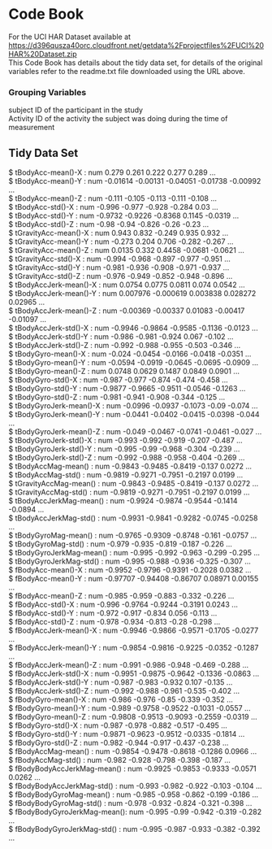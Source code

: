 Code Book
=======
For the UCI HAR Dataset available at https://d396qusza40orc.cloudfront.net/getdata%2Fprojectfiles%2FUCI%20HAR%20Dataset.zip  
This Code Book has details about the tidy data set, for details of the original variables refer to the readme.txt file downloaded using the URL above.

### Grouping Variables ###  
subject ID of the participant in the study  
Activity ID of the activity the subject was doing during the time of measurement

## Tidy Data Set ##

 $ tBodyAcc-mean()-X          : num  0.279 0.261 0.222 0.277 0.289 ...  
 $ tBodyAcc-mean()-Y          : num  -0.01614 -0.00131 -0.04051 -0.01738 -0.00992 ...  
 $ tBodyAcc-mean()-Z          : num  -0.111 -0.105 -0.113 -0.111 -0.108 ...  
 $ tBodyAcc-std()-X           : num  -0.996 -0.977 -0.928 -0.284 0.03 ...  
 $ tBodyAcc-std()-Y           : num  -0.9732 -0.9226 -0.8368 0.1145 -0.0319 ...  
 $ tBodyAcc-std()-Z           : num  -0.98 -0.94 -0.826 -0.26 -0.23 ...  
 $ tGravityAcc-mean()-X       : num  0.943 0.832 -0.249 0.935 0.932 ...  
 $ tGravityAcc-mean()-Y       : num  -0.273 0.204 0.706 -0.282 -0.267 ...  
 $ tGravityAcc-mean()-Z       : num  0.0135 0.332 0.4458 -0.0681 -0.0621 ...  
 $ tGravityAcc-std()-X        : num  -0.994 -0.968 -0.897 -0.977 -0.951 ...  
 $ tGravityAcc-std()-Y        : num  -0.981 -0.936 -0.908 -0.971 -0.937 ...  
 $ tGravityAcc-std()-Z        : num  -0.976 -0.949 -0.852 -0.948 -0.896 ...  
 $ tBodyAccJerk-mean()-X      : num  0.0754 0.0775 0.0811 0.074 0.0542 ...  
 $ tBodyAccJerk-mean()-Y      : num  0.007976 -0.000619 0.003838 0.028272 0.02965 ...  
 $ tBodyAccJerk-mean()-Z      : num  -0.00369 -0.00337 0.01083 -0.00417 -0.01097 ...  
 $ tBodyAccJerk-std()-X       : num  -0.9946 -0.9864 -0.9585 -0.1136 -0.0123 ...  
 $ tBodyAccJerk-std()-Y       : num  -0.986 -0.981 -0.924 0.067 -0.102 ...  
 $ tBodyAccJerk-std()-Z       : num  -0.992 -0.988 -0.955 -0.503 -0.346 ...  
 $ tBodyGyro-mean()-X         : num  -0.024 -0.0454 -0.0166 -0.0418 -0.0351 ...  
 $ tBodyGyro-mean()-Y         : num  -0.0594 -0.0919 -0.0645 -0.0695 -0.0909 ...  
 $ tBodyGyro-mean()-Z         : num  0.0748 0.0629 0.1487 0.0849 0.0901 ...  
 $ tBodyGyro-std()-X          : num  -0.987 -0.977 -0.874 -0.474 -0.458 ...  
 $ tBodyGyro-std()-Y          : num  -0.9877 -0.9665 -0.9511 -0.0546 -0.1263 ...  
 $ tBodyGyro-std()-Z          : num  -0.981 -0.941 -0.908 -0.344 -0.125 ...  
 $ tBodyGyroJerk-mean()-X     : num  -0.0996 -0.0937 -0.1073 -0.09 -0.074 ...  
 $ tBodyGyroJerk-mean()-Y     : num  -0.0441 -0.0402 -0.0415 -0.0398 -0.044 ...  
 $ tBodyGyroJerk-mean()-Z     : num  -0.049 -0.0467 -0.0741 -0.0461 -0.027 ...  
 $ tBodyGyroJerk-std()-X      : num  -0.993 -0.992 -0.919 -0.207 -0.487 ...  
 $ tBodyGyroJerk-std()-Y      : num  -0.995 -0.99 -0.968 -0.304 -0.239 ...  
 $ tBodyGyroJerk-std()-Z      : num  -0.992 -0.988 -0.958 -0.404 -0.269 ...  
 $ tBodyAccMag-mean()         : num  -0.9843 -0.9485 -0.8419 -0.137 0.0272 ...  
 $ tBodyAccMag-std()          : num  -0.9819 -0.9271 -0.7951 -0.2197 0.0199 ...  
 $ tGravityAccMag-mean()      : num  -0.9843 -0.9485 -0.8419 -0.137 0.0272 ...  
 $ tGravityAccMag-std()       : num  -0.9819 -0.9271 -0.7951 -0.2197 0.0199 ...  
 $ tBodyAccJerkMag-mean()     : num  -0.9924 -0.9874 -0.9544 -0.1414 -0.0894 ...  
 $ tBodyAccJerkMag-std()      : num  -0.9931 -0.9841 -0.9282 -0.0745 -0.0258 ...  
 $ tBodyGyroMag-mean()        : num  -0.9765 -0.9309 -0.8748 -0.161 -0.0757 ...  
 $ tBodyGyroMag-std()         : num  -0.979 -0.935 -0.819 -0.187 -0.226 ...  
 $ tBodyGyroJerkMag-mean()    : num  -0.995 -0.992 -0.963 -0.299 -0.295 ...  
 $ tBodyGyroJerkMag-std()     : num  -0.995 -0.988 -0.936 -0.325 -0.307 ...  
 $ fBodyAcc-mean()-X          : num  -0.9952 -0.9796 -0.9391 -0.2028 0.0382 ...  
 $ fBodyAcc-mean()-Y          : num  -0.97707 -0.94408 -0.86707 0.08971 0.00155 ...  
 $ fBodyAcc-mean()-Z          : num  -0.985 -0.959 -0.883 -0.332 -0.226 ...  
 $ fBodyAcc-std()-X           : num  -0.996 -0.9764 -0.9244 -0.3191 0.0243 ...  
 $ fBodyAcc-std()-Y           : num  -0.972 -0.917 -0.834 0.056 -0.113 ...  
 $ fBodyAcc-std()-Z           : num  -0.978 -0.934 -0.813 -0.28 -0.298 ...  
 $ fBodyAccJerk-mean()-X      : num  -0.9946 -0.9866 -0.9571 -0.1705 -0.0277 ...  
 $ fBodyAccJerk-mean()-Y      : num  -0.9854 -0.9816 -0.9225 -0.0352 -0.1287 ...  
 $ fBodyAccJerk-mean()-Z      : num  -0.991 -0.986 -0.948 -0.469 -0.288 ...  
 $ fBodyAccJerk-std()-X       : num  -0.9951 -0.9875 -0.9642 -0.1336 -0.0863 ...  
 $ fBodyAccJerk-std()-Y       : num  -0.987 -0.983 -0.932 0.107 -0.135 ...  
 $ fBodyAccJerk-std()-Z       : num  -0.992 -0.988 -0.961 -0.535 -0.402 ...  
 $ fBodyGyro-mean()-X         : num  -0.986 -0.976 -0.85 -0.339 -0.352 ...  
 $ fBodyGyro-mean()-Y         : num  -0.989 -0.9758 -0.9522 -0.1031 -0.0557 ...  
 $ fBodyGyro-mean()-Z         : num  -0.9808 -0.9513 -0.9093 -0.2559 -0.0319 ...  
 $ fBodyGyro-std()-X          : num  -0.987 -0.978 -0.882 -0.517 -0.495 ...  
 $ fBodyGyro-std()-Y          : num  -0.9871 -0.9623 -0.9512 -0.0335 -0.1814 ...  
 $ fBodyGyro-std()-Z          : num  -0.982 -0.944 -0.917 -0.437 -0.238 ...  
 $ fBodyAccMag-mean()         : num  -0.9854 -0.9478 -0.8618 -0.1286 0.0966 ...  
 $ fBodyAccMag-std()          : num  -0.982 -0.928 -0.798 -0.398 -0.187 ...  
 $ fBodyBodyAccJerkMag-mean() : num  -0.9925 -0.9853 -0.9333 -0.0571 0.0262 ...  
 $ fBodyBodyAccJerkMag-std()  : num  -0.993 -0.982 -0.922 -0.103 -0.104 ...  
 $ fBodyBodyGyroMag-mean()    : num  -0.985 -0.958 -0.862 -0.199 -0.186 ...  
 $ fBodyBodyGyroMag-std()     : num  -0.978 -0.932 -0.824 -0.321 -0.398 ...  
 $ fBodyBodyGyroJerkMag-mean(): num  -0.995 -0.99 -0.942 -0.319 -0.282 ...  
 $ fBodyBodyGyroJerkMag-std() : num  -0.995 -0.987 -0.933 -0.382 -0.392 ...  